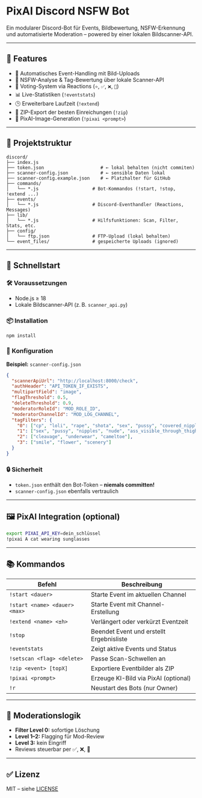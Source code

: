# PixAI Discord NSFW Bot

Ein modularer Discord-Bot für Events, Bildbewertung, NSFW-Erkennung und automatisierte Moderation – powered by einer lokalen Bildscanner-API.

---

## 🔧 Features

- 📁 Automatisches Event-Handling mit Bild-Uploads
- 🧠 NSFW-Analyse & Tag-Bewertung über lokale Scanner-API
- 🔁 Voting-System via Reactions (`⭐`, `✅`, `❌`, `🔁`)
- 📊 Live-Statistiken (`!eventstats`)
- 🕒 Erweiterbare Laufzeit (`!extend`)
- 📆 ZIP-Export der besten Einreichungen (`!zip`)
- 🤖 PixAI-Image-Generation (`!pixai <prompt>`)

---

## 📂 Projektstruktur

```
discord/
├── index.js
├── token.json                     # ← lokal behalten (nicht commiten)
├── scanner-config.json            # ← sensible Daten lokal
├── scanner-config.example.json    # ← Platzhalter für GitHub
├── commands/
│   └── *.js                    # Bot-Kommandos (!start, !stop, !extend ...)
├── events/
│   └── *.js                    # Discord-Eventhandler (Reactions, Messages)
├── lib/
│   └── *.js                    # Hilfsfunktionen: Scan, Filter, Stats, etc.
├── config/
│   └── ftp.json                # FTP-Upload (lokal behalten)
└── event_files/                # gespeicherte Uploads (ignored)
```

---

## 🚀 Schnellstart

### 🛠️ Voraussetzungen

- Node.js ≥ 18
- Lokale Bildscanner-API (z. B. `scanner_api.py`)

### 📦 Installation

```bash
npm install
```

### 🧩 Konfiguration

**Beispiel:** `scanner-config.json`

```json
{
  "scannerApiUrl": "http://localhost:8000/check",
  "authHeader": "API_TOKEN_IF_EXISTS",
  "multipartField": "image",
  "flagThreshold": 0.5,
  "deleteThreshold": 0.9,
  "moderatorRoleId": "MOD_ROLE_ID",
  "moderatorChannelId": "MOD_LOG_CHANNEL",
  "tagFilters": {
    "0": ["cp", "loli", "rape", "shota", "sex", "pussy", "covered_nipples", "nude"],
    "1": ["sex", "pussy", "nipples", "nude", "ass_visible_through_thighs", "blood"],
    "2": ["cleavage", "underwear", "cameltoe"],
    "3": ["smile", "flower", "scenery"]
  }
}
```

### 🔒 Sicherheit

- `token.json` enthält den Bot-Token – **niemals committen!**
- `scanner-config.json` ebenfalls vertraulich

---

## 🖼️ PixAI Integration (optional)

```bash
export PIXAI_API_KEY=dein_schlüssel
!pixai A cat wearing sunglasses
```

---

## 📚 Kommandos

| Befehl                        | Beschreibung                             |
| ----------------------------- | ---------------------------------------- |
| `!start <dauer>`              | Starte Event im aktuellen Channel        |
| `!start <name> <dauer> <max>` | Starte Event mit Channel-Erstellung      |
| `!extend <name> <±h>`         | Verlängert oder verkürzt Eventzeit       |
| `!stop`                       | Beendet Event und erstellt Ergebnisliste |
| `!eventstats`                 | Zeigt aktive Events und Status           |
| `!setscan <flag> <delete>`    | Passe Scan-Schwellen an                  |
| `!zip <event> [topX]`         | Exportiere Eventbilder als ZIP           |
| `!pixai <prompt>`             | Erzeuge KI-Bild via PixAI (optional)     |
| `!r`                          | Neustart des Bots (nur Owner)            |

---

## 🧠 Moderationslogik

- **Filter Level 0:** sofortige Löschung
- **Level 1–2:** Flagging für Mod-Review
- **Level 3:** kein Eingriff
- Reviews steuerbar per ✅, ❌, 🔁

---

## ✅ Lizenz

MIT – siehe [LICENSE](LICENSE)

